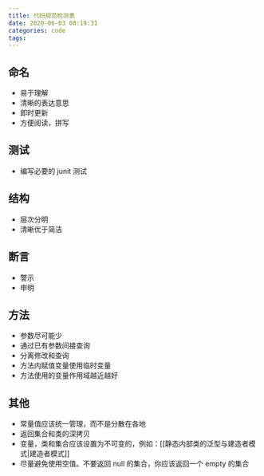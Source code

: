 ```yaml
---
title: 代码规范检测表
date: 2020-06-03 08:19:31
categories: code
tags:
---
```


## 命名

- 易于理解
- 清晰的表达意思
- 即时更新
- 方便阅读，拼写

## 测试

- 编写必要的 junit 测试

## 结构

- 层次分明
- 清晰优于简洁

## 断言

- 警示
- 申明

## 方法

- 参数尽可能少
- 通过已有参数间接查询
- 分离修改和查询
- 方法内赋值变量使用临时变量
- 方法使用的变量作用域越近越好

## 其他

- 常量值应该统一管理，而不是分散在各地
- 返回集合和类的深拷贝
- 变量，类和集合应该设置为不可变的，例如：[[静态内部类的泛型与建造者模式|建造者模式]]
- 尽量避免使用空值。不要返回 null 的集合，你应该返回一个 empty 的集合
